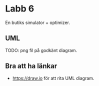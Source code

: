 
# Labb 6

En butiks simulator + optimizer.

## UML

TODO: png fil på godkänt diagram.

## Bra att ha länkar

- https://draw.io för att rita UML diagram.
